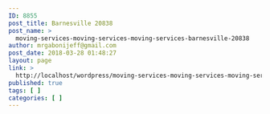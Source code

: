 ```yaml
---
ID: 8855
post_title: Barnesville 20838
post_name: >
  moving-services-moving-services-moving-services-barnesville-20838
author: mrgabonijeff@gmail.com
post_date: 2018-03-28 01:48:27
layout: page
link: >
  http://localhost/wordpress/moving-services-moving-services-moving-services-barnesville-20838/
published: true
tags: [ ]
categories: [ ]
---
```

